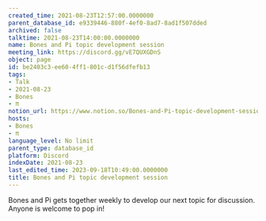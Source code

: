 ```yaml
---
created_time: 2021-08-23T12:57:00.0000000
parent_database_id: e9339446-880f-4ef0-8ad7-8ad1f507dded
archived: false
talktime: 2021-08-23T14:00:00.0000000
name: Bones and Pi topic development session
meeting_link: https://discord.gg/vE7QUXGDnS
object: page
id: be2403c3-ee60-4ff1-801c-d1f56dfefb13
tags:
- Talk
- 2021-08-23
- Bones
- π
notion_url: https://www.notion.so/Bones-and-Pi-topic-development-session-be2403c3ee604ff1801cd1f56dfefb13
hosts:
- Bones
- π
language_level: No limit
parent_type: database_id
platform: Discord
indexDate: 2021-08-23
last_edited_time: 2023-09-18T10:49:00.0000000
title: Bones and Pi topic development session
---
```


Bones and Pi gets together weekly to develop our next topic for discussion.
Anyone is welcome to pop in!










